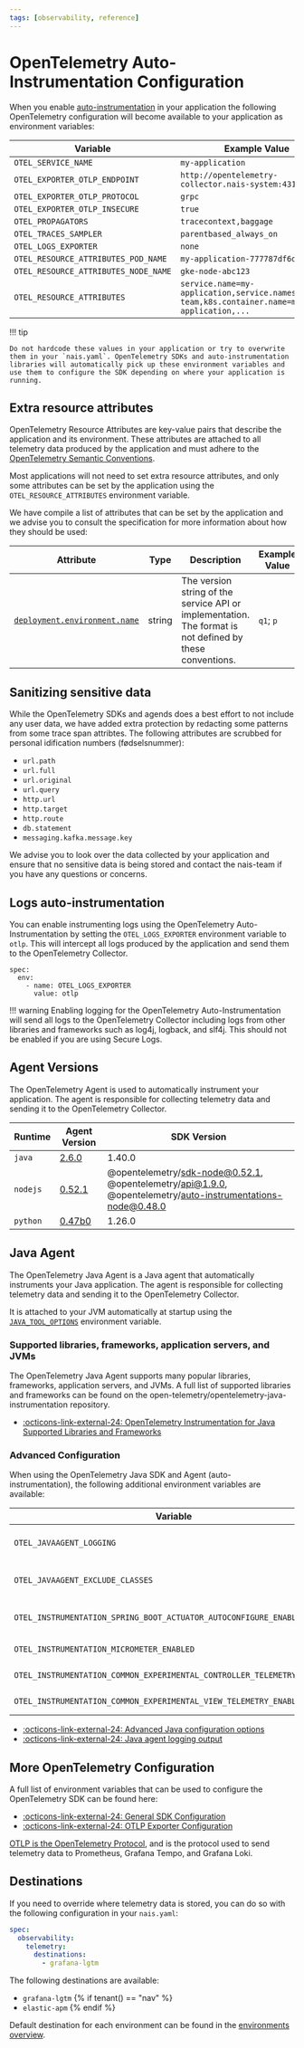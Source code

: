 ```yaml
---
tags: [observability, reference]
---
```


# OpenTelemetry Auto-Instrumentation Configuration

When you enable [auto-instrumentation](../how-to/auto-instrumentation.md) in your application the following OpenTelemetry configuration will become available to your application as environment variables:

| Variable                             | Example Value                                                                                 |
| ------------------------------------ | --------------------------------------------------------------------------------------------- |
| `OTEL_SERVICE_NAME`                  | `my-application`                                                                              |
| `OTEL_EXPORTER_OTLP_ENDPOINT`        | `http://opentelemetry-collector.nais-system:4317`                                             |
| `OTEL_EXPORTER_OTLP_PROTOCOL`        | `grpc`                                                                                        |
| `OTEL_EXPORTER_OTLP_INSECURE`        | `true`                                                                                        |
| `OTEL_PROPAGATORS`                   | `tracecontext,baggage`                                                                        |
| `OTEL_TRACES_SAMPLER`                | `parentbased_always_on`                                                                       |
| `OTEL_LOGS_EXPORTER`                 | `none`                                                                                        |
| `OTEL_RESOURCE_ATTRIBUTES_POD_NAME`  | `my-application-777787df6d-pw9mq`                                                             |
| `OTEL_RESOURCE_ATTRIBUTES_NODE_NAME` | `gke-node-abc123`                                                                             |
| `OTEL_RESOURCE_ATTRIBUTES`           | `service.name=my-application,service.namespace=my-team,k8s.container.name=my-application,...` |

!!! tip

    Do not hardcode these values in your application or try to overwrite them in your `nais.yaml`. OpenTelemetry SDKs and auto-instrumentation libraries will automatically pick up these environment variables and use them to configure the SDK depending on where your application is running.

## Extra resource attributes

OpenTelemetry Resource Attributes are key-value pairs that describe the application and its environment. These attributes are attached to all telemetry data produced by the application and must adhere to the [OpenTelemetry Semantic Conventions](https://opentelemetry.io/docs/specs/semconv/resource/).

Most applications will not need to set extra resource attributes, and only some attributes can be set by the application using the `OTEL_RESOURCE_ATTRIBUTES` environment variable.

We have compile a list of attributes that can be set by the application and we advise you to consult the specification for more information about how they should be used:

| Attribute                                                                                                     | Type   | Description                                                                                              | Example Value | Stability      |
| ------------------------------------------------------------------------------------------------------------- | ------ | -------------------------------------------------------------------------------------------------------- | ------------- | -------------- |
| [`deployment.environment.name`](https://opentelemetry.io/docs/specs/semconv/resource/deployment-environment/) | string | The version string of the service API or implementation. The format is not defined by these conventions. | `q1`;  `p`    | `experimental` |

## Sanitizing sensitive data

While the OpenTelemetry SDKs and agends does a best effort to not include any user data, we have added extra protection by redacting some patterns from some trace span attribtes. The following attributes are scrubbed for personal idification numbers (fødselsnummer):

* `url.path`
* `url.full`
* `url.original`
* `url.query`
* `http.url`
* `http.target`
* `http.route`
* `db.statement`
* `messaging.kafka.message.key`

We advise you to look over the data collected by your application and ensure that no sensitive data is being stored and contact the nais-team if you have any questions or concerns.

## Logs auto-instrumentation

You can enable instrumenting logs using the OpenTelemetry Auto-Instrumentation by setting the `OTEL_LOGS_EXPORTER` environment variable to `otlp`. This will intercept all logs produced by the application and send them to the OpenTelemetry Collector.

```shell
spec:
  env:
    - name: OTEL_LOGS_EXPORTER
      value: otlp
```

!!! warning
    Enabling logging for the OpenTelemetry Auto-Instrumentation will send all logs to the OpenTelemetry Collector including logs from other libraries and frameworks such as log4j, logback, and slf4j. This should not be enabled if you are using Secure Logs.

## Agent Versions

The OpenTelemetry Agent is used to automatically instrument your application. The agent is responsible for collecting telemetry data and sending it to the OpenTelemetry Collector.

| Runtime  | Agent Version          | SDK Version                                                                                                |
| -------- | ---------------------- | ---------------------------------------------------------------------------------------------------------- |
| `java`   | [2.6.0][java-agent]    | 1.40.0                                                                                                     |
| `nodejs` | [0.52.1][nodejs-agent] | @opentelemetry/sdk-node@0.52.1, @opentelemetry/api@1.9.0, @opentelemetry/auto-instrumentations-node@0.48.0 |
| `python` | [0.47b0][python-agent] | 1.26.0                                                                                                     |

[java-agent]: https://github.com/open-telemetry/opentelemetry-java-instrumentation/releases/tag/v2.6.0
[nodejs-agent]: https://github.com/open-telemetry/opentelemetry-js/releases/tag/experimental%2Fv0.52.1
[python-agent]: https://github.com/open-telemetry/opentelemetry-python/releases/tag/v1.26.0

## Java Agent

The OpenTelemetry Java Agent is a Java agent that automatically instruments your Java application. The agent is responsible for collecting telemetry data and sending it to the OpenTelemetry Collector.

It is attached to your JVM automatically at startup using the [`JAVA_TOOL_OPTIONS`](https://docs.oracle.com/javase/8/docs/technotes/guides/troubleshoot/envvars002.html) environment variable.

### Supported libraries, frameworks, application servers, and JVMs

The OpenTelemetry Java Agent supports many popular libraries, frameworks, application servers, and JVMs. A full list of supported libraries and frameworks can be found on the open-telemetry/opentelemetry-java-instrumentation repository.

* [:octicons-link-external-24: OpenTelemetry Instrumentation for Java Supported Libraries and Frameworks](https://github.com/open-telemetry/opentelemetry-java-instrumentation/blob/main/docs/supported-libraries.md)

### Advanced Configuration

When using the OpenTelemetry Java SDK and Agent (auto-instrumentation), the following additional environment variables are available:

| Variable                                                                | Description                                                                                           | Example Value                      |
| ----------------------------------------------------------------------- | ----------------------------------------------------------------------------------------------------- | ---------------------------------- |
| `OTEL_JAVAAGENT_LOGGING`                                                | Controles log output from the Java Agent itself, valid values are `none`, `simple`, and `application` | `simple`                           |
| `OTEL_JAVAAGENT_EXCLUDE_CLASSES`                                        | Suppresses all instrumentation for specific classes, format is "my.package.MyClass,my.package2.*"     | `my.package.MyClass,my.package2.*` |
| `OTEL_INSTRUMENTATION_SPRING_BOOT_ACTUATOR_AUTOCONFIGURE_ENABLED`       | Enables or disables the Spring Boot Actuator auto-configuration instrumentation                       | `false`                            |
| `OTEL_INSTRUMENTATION_MICROMETER_ENABLED`                               | Enables or disables the Micrometer instrumentation                                                    | `false`                            |
| `OTEL_INSTRUMENTATION_COMMON_EXPERIMENTAL_CONTROLLER_TELEMETRY_ENABLED` | Enables or disables controller span instrumentation                                                   | `false`                            |
| `OTEL_INSTRUMENTATION_COMMON_EXPERIMENTAL_VIEW_TELEMETRY_ENABLED`       | Enables or disables view span instrumentation                                                         | `false`                            |

* [:octicons-link-external-24: Advanced Java configuration options](https://github.com/open-telemetry/opentelemetry-java-instrumentation/blob/main/docs/advanced-configuration-options.md)
* [:octicons-link-external-24: Java agent logging output](https://opentelemetry.io/docs/zero-code/java/agent/configuration/#java-agent-logging-output)

## More OpenTelemetry Configuration

A full list of environment variables that can be used to configure the OpenTelemetry SDK can be found here:

* [:octicons-link-external-24: General SDK Configuration](https://opentelemetry.io/docs/specs/otel/configuration/sdk-environment-variables/#general-sdk-configuration)
* [:octicons-link-external-24: OTLP Exporter Configuration](https://opentelemetry.io/docs/languages/sdk-configuration/otlp-exporter/)

[OTLP is the OpenTelemetry Protocol](https://opentelemetry.io/docs/specs/otel/protocol/exporter/), and is the protocol used to send telemetry data to Prometheus, Grafana Tempo, and Grafana Loki.

## Destinations

If you need to override where telemetry data is stored, you can do so with the following configuration in your `nais.yaml`:

```yaml
spec:
  observability:
    telemetry:
      destinations:
        - grafana-lgtm
```

The following destinations are available:

* `grafana-lgtm`
{% if tenant() == "nav" %}
* `elastic-apm`
{% endif %}

Default destination for each environment can be found in the [environments overview](../../workloads/reference/environments.md).
